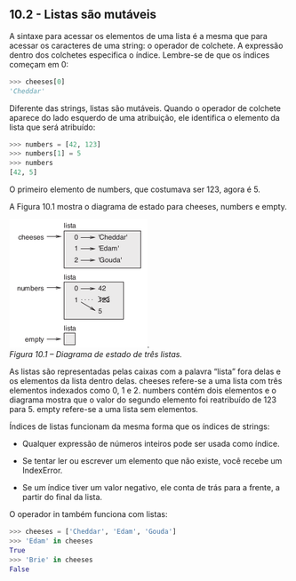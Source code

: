 ## 10.2 - Listas são mutáveis

A sintaxe para acessar os elementos de uma lista é a mesma que para acessar os caracteres de uma string: o operador de colchete. A expressão dentro dos colchetes especifica o índice. Lembre-se de que os índices começam em 0:

```python
>>> cheeses[0]
'Cheddar'
```

Diferente das strings, listas são mutáveis. Quando o operador de colchete aparece do lado esquerdo de uma atribuição, ele identifica o elemento da lista que será atribuído:


```python
>>> numbers = [42, 123]
>>> numbers[1] = 5
>>> numbers
[42, 5]
```

O primeiro elemento de numbers, que costumava ser 123, agora é 5.

A Figura 10.1 mostra o diagrama de estado para cheeses, numbers e empty.

![Figura 10.1 – Diagrama de estado de três listas](/fig/tnkp_1001.png).
<br>_Figura 10.1 – Diagrama de estado de três listas._

As listas são representadas pelas caixas com a palavra “lista” fora delas e os elementos da lista dentro delas. cheeses refere-se a uma lista com três elementos indexados como 0, 1 e 2. numbers contém dois elementos e o diagrama mostra que o valor do segundo elemento foi reatribuído de 123 para 5. empty refere-se a uma lista sem elementos.

Índices de listas funcionam da mesma forma que os índices de strings:

* Qualquer expressão de números inteiros pode ser usada como índice.

* Se tentar ler ou escrever um elemento que não existe, você recebe um IndexError.

* Se um índice tiver um valor negativo, ele conta de trás para a frente, a partir do final da lista.

O operador in também funciona com listas:

```python
>>> cheeses = ['Cheddar', 'Edam', 'Gouda']
>>> 'Edam' in cheeses
True
>>> 'Brie' in cheeses
False
```
